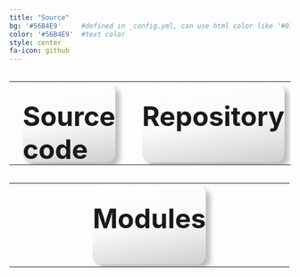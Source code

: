 ```yaml
---
title: "Source"
bg: '#56B4E9'     #defined in _config.yml, can use html color like '#010101'
color: '#56B4E9'  #text color
style: center
fa-icon: github
---
```


<style>
    .source-button
    {
        display: block;
        text-decoration: none;
        background: linear-gradient(170deg, rgba(0, 0, 0, 0) 50%, rgba(0, 0, 0, 0.15)), linear-gradient(170deg, rgba(255, 255, 255, 1), rgba(255, 255, 255, 0)), #F4F4F4;
        margin-left: 1rem;
        margin-right: 1rem;
        font-size: min(3rem, 5vw);
        height: min(7rem, 11.66vw);
        padding-top: min(1.9rem, 3.16vw);
        font-weight: bold;
        border-radius: 1rem;
        cursor: pointer;
        transition: all 100ms;
        box-shadow: 0.5rem 0.5rem 0.5rem rgba(0, 0, 0, 0.25);

        -webkit-touch-callout: none;
        -webkit-user-select: none;
        -khtml-user-select: none;
        -moz-user-select: none;
        -ms-user-select: none;
        user-select: none;
    }

    .source-button:hover
    {
        transform: scale(0.98, 0.98);
        box-shadow: 0.3rem 0.3rem 0.3rem rgba(0, 0, 0, 0.25);
    }

    .source-button:active
    {
        transform: scale(0.95, 0.95);
        box-shadow: 0 0 0.5rem rgba(0, 0, 0, 0.25);
    }

    
</style>

<table style="width: 100%; margin-top: 2rem" >
    <tr>
        <td style="width: 50%">
        <a class="source-button" href="https://api.github.com/repos/arklumpus/TreeViewer/tarball">
        <i class='fa fa-file-archive-o'></i>
        Source code
        </a>
        </td>
         <td style="width: 50%">
        <a class="source-button" href="https://github.com/arklumpus/TreeViewer">
        <i class='fa fa-github'></i>
        Repository
        </a>
        </td>
    </tr>
</table>

<table style="width: 100%; margin-top: 2rem">
 <tr>
        <td style="width: 25%">
        </td>
        <td style="width: 50%">
        <a class="source-button" href="https://github.com/arklumpus/TreeViewer/tree/main/Modules#module-repository">
        <i class='fa fa-code-fork'></i>
        Modules
        </a>
        </td>
        <td style="width: 25%">
        </td>
    </tr>
</table>